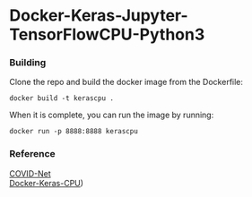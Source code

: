 # Docker-Keras-Jupyter-TensorFlowCPU-Python3

### Building
Clone the repo and build the docker image from the Dockerfile:
```
docker build -t kerascpu .
```

When it is complete, you can run the image by running:
```
docker run -p 8888:8888 kerascpu
```

### Reference
[COVID-Net](https://github.com/lindawangg/COVID-Net)  
[Docker-Keras-CPU](https://github.com/boxxa/Docker-Keras-CPU))
